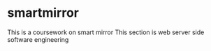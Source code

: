 # smartmirror
This is a coursework on smart mirror
This section is web server side software engineering
